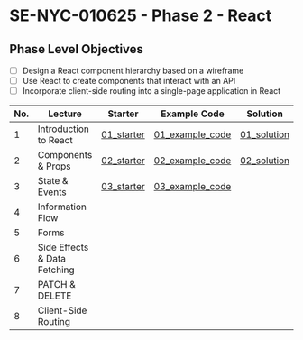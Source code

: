 # SE-NYC-010625 - Phase 2 - React

## Phase Level Objectives

- [ ] Design a React component hierarchy based on a wireframe
- [ ] Use React to create components that interact with an API
- [ ] Incorporate client-side routing into a single-page application in React

|No. | Lecture                          | Starter 	| Example Code 	| Solution 	|
|----|------------------------------	|:-----:	|--------	|---------	|
|1 | Introduction to React              |[01_starter](https://github.com/RikkuX491/SE-NYC-010625-Phase-2/tree/01_starter)|[01_example_code](https://github.com/RikkuX491/SE-NYC-010625-Phase-2/tree/01_example_code)|[01_solution](https://github.com/RikkuX491/SE-NYC-010625-Phase-2/tree/01_solution)|
|2 | Components & Props                 |[02_starter](https://github.com/RikkuX491/SE-NYC-010625-Phase-2/tree/02_starter)|[02_example_code](https://github.com/RikkuX491/SE-NYC-010625-Phase-2/tree/02_example_code)|[02_solution](https://github.com/RikkuX491/SE-NYC-010625-Phase-2/tree/02_solution)|
|3 | State & Events                     |[03_starter](https://github.com/RikkuX491/SE-NYC-010625-Phase-2/tree/03_starter)|[03_example_code](https://github.com/RikkuX491/SE-NYC-010625-Phase-2/tree/03_example_code)||
|4 | Information Flow                   ||||
|5 | Forms                              ||||
|6 | Side Effects & Data Fetching       ||||
|7 | PATCH & DELETE                     ||||
|8 | Client-Side Routing                ||||